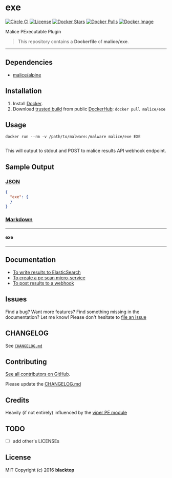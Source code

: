 exe
===

[![Circle CI](https://circleci.com/gh/malice-plugins/exe.png?style=shield)](https://circleci.com/gh/malice-plugins/exe) [![License](http://img.shields.io/:license-mit-blue.svg)](http://doge.mit-license.org) [![Docker Stars](https://img.shields.io/docker/stars/malice/exe.svg)](https://hub.docker.com/r/malice/exe/) [![Docker Pulls](https://img.shields.io/docker/pulls/malice/exe.svg)](https://hub.docker.com/r/malice/exe/) [![Docker Image](https://img.shields.io/badge/docker%20image-60.7%20MB-blue.svg)](https://hub.docker.com/r/malice/exe/)

Malice PExecutable Plugin

> This repository contains a **Dockerfile** of **malice/exe**.

---

Dependencies
------------

-	[malice/alpine](https://hub.docker.com/r/malice/alpine/)

Installation
------------

1.	Install [Docker](https://www.docker.io/).
2.	Download [trusted build](https://hub.docker.com/r/malice/exe/) from public [DockerHub](https://hub.docker.com): `docker pull malice/exe`

Usage
-----

```
docker run --rm -v /path/to/malware:/malware malice/exe EXE
```

```bash

```

This will output to stdout and POST to malice results API webhook endpoint.

Sample Output
-------------

### [JSON](https://github.com/malice-plugins/exe/blob/master/docs/results.json)

```json
{
  "exe": {
  }
}
```

### [Markdown](https://github.com/malice-plugins/exe/blob/master/docs/SAMPLE.md)

---

#### exe

---

Documentation
-------------

-	[To write results to ElasticSearch](https://github.com/malice-plugins/exe/blob/master/docs/elasticsearch.md)
-	[To create a pe scan micro-service](https://github.com/malice-plugins/exe/blob/master/docs/web.md)
-	[To post results to a webhook](https://github.com/malice-plugins/exe/blob/master/docs/callback.md)

Issues
------

Find a bug? Want more features? Find something missing in the documentation? Let me know! Please don't hesitate to [file an issue](https://github.com/malice-plugins/exe/issues/new)

CHANGELOG
---------

See [`CHANGELOG.md`](https://github.com/malice-plugins/exe/blob/master/CHANGELOG.md)

Contributing
------------

[See all contributors on GitHub](https://github.com/malice-plugins/exe/graphs/contributors).

Please update the [CHANGELOG.md](https://github.com/malice-plugins/exe/blob/master/CHANGELOG)

Credits
-------

Heavily (if not entirely) influenced by the [viper PE module](https://github.com/viper-framework/viper/blob/master/viper/modules/pe.py)

TODO
----

-	[ ] add other's LICENSEs

License
-------

MIT Copyright (c) 2016 **blacktop**
